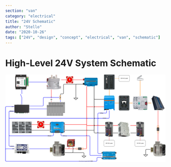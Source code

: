 ```yaml
---
section: "van"
category: "electrical"
title: "24V Schematic"
author: "Stello"
date: "2020-10-26"
tags: ["24V", "design", "concept", "electrical", "van", "schematic"]
---
```

# High-Level 24V System Schematic



![Electrical Schematic](schematic/schematic.svg)



